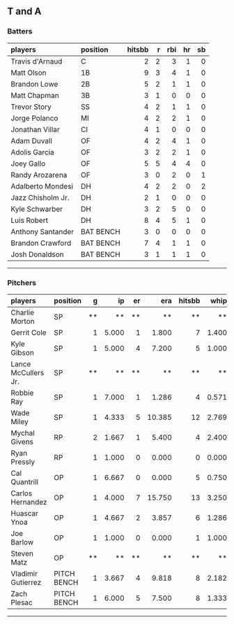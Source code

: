 ## T and A

### Batters

 
|players           |position  | hitsbb|  r| rbi| hr| sb| 
|:-----------------|:---------|------:|--:|---:|--:|--:| 
|Travis d'Arnaud   |C         |      2|  2|   3|  1|  0| 
|Matt Olson        |1B        |      9|  3|   4|  1|  0| 
|Brandon Lowe      |2B        |      5|  2|   1|  1|  0| 
|Matt Chapman      |3B        |      3|  1|   0|  0|  0| 
|Trevor Story      |SS        |      4|  2|   1|  1|  0| 
|Jorge Polanco     |MI        |      4|  2|   2|  1|  0| 
|Jonathan Villar   |CI        |      4|  1|   0|  0|  0| 
|Adam Duvall       |OF        |      4|  2|   4|  1|  0| 
|Adolis Garcia     |OF        |      3|  2|   2|  1|  0| 
|Joey Gallo        |OF        |      5|  5|   4|  4|  0| 
|Randy Arozarena   |OF        |      3|  0|   2|  0|  1| 
|Adalberto Mondesi |DH        |      4|  2|   2|  0|  2| 
|Jazz Chisholm Jr. |DH        |      2|  1|   0|  0|  0| 
|Kyle Schwarber    |DH        |      3|  2|   5|  0|  0| 
|Luis Robert       |DH        |      8|  4|   5|  1|  0| 
|Anthony Santander |BAT BENCH |      3|  0|   0|  0|  0| 
|Brandon Crawford  |BAT BENCH |      7|  4|   1|  1|  0| 
|Josh Donaldson    |BAT BENCH |      3|  1|   1|  1|  0| 


* * *

### Pitchers

 
|players             |position    |  g|    ip| er|    era| hitsbb|  whip| so|  w| sv| 
|:-------------------|:-----------|--:|-----:|--:|------:|------:|-----:|--:|--:|--:| 
|Charlie Morton      |SP          | **|    **| **|     **|     **|    **| **| **| **| 
|Gerrit Cole         |SP          |  1| 5.000|  1|  1.800|      7| 1.400|  7|  1|  0| 
|Kyle Gibson         |SP          |  1| 5.000|  4|  7.200|      5| 1.000|  7|  0|  0| 
|Lance McCullers Jr. |SP          | **|    **| **|     **|     **|    **| **| **| **| 
|Robbie Ray          |SP          |  1| 7.000|  1|  1.286|      4| 0.571| 13|  1|  0| 
|Wade Miley          |SP          |  1| 4.333|  5| 10.385|     12| 2.769|  1|  0|  0| 
|Mychal Givens       |RP          |  2| 1.667|  1|  5.400|      4| 2.400|  2|  0|  1| 
|Ryan Pressly        |RP          |  1| 1.000|  0|  0.000|      0| 0.000|  1|  0|  0| 
|Cal Quantrill       |OP          |  1| 6.667|  0|  0.000|      5| 0.750|  4|  1|  0| 
|Carlos Hernandez    |OP          |  1| 4.000|  7| 15.750|     13| 3.250|  3|  0|  0| 
|Huascar Ynoa        |OP          |  1| 4.667|  2|  3.857|      6| 1.286|  8|  0|  0| 
|Joe Barlow          |OP          |  1| 1.000|  0|  0.000|      1| 1.000|  1|  0|  0| 
|Steven Matz         |OP          | **|    **| **|     **|     **|    **| **| **| **| 
|Vladimir Gutierrez  |PITCH BENCH |  1| 3.667|  4|  9.818|      8| 2.182|  0|  0|  0| 
|Zach Plesac         |PITCH BENCH |  1| 6.000|  5|  7.500|      8| 1.333|  6|  0|  0| 


* * *


